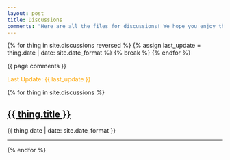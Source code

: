 ```yaml
---
layout: post
title: Discussions
comments: "Here are all the files for discussions! We hope you enjoy them. We put hard effort into them, well designed."
---
```


<!-- this liquid part is just to extract the date of the last discussion -->
{% for thing in site.discussions reversed %}
  {% assign last_update = thing.date | date: site.date_format %}
  {% break %}
{% endfor %}

{{ page.comments }}

<span style="color:orange">Last Update: {{ last_update }}</span>

{% for thing in site.discussions %}
  <div>
    <a href="{{ thing.url | relative_url }}"><h2>{{ thing.title }}</h2></a>
    <p>{{ thing.date | date: site.date_format }}</p>
  </div>
  <hr/>
{% endfor %}
